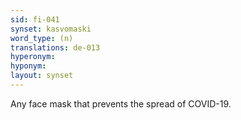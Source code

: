 ```yaml
---
sid: fi-041
synset: kasvomaski	
word_type: (n)
translations: de-013
hyperonym:
hyponym: 
layout: synset
---
```

Any face mask that prevents the spread of COVID-19.
